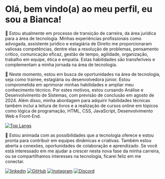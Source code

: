 # Olá, bem vindo(a) ao meu perfil, eu sou a Bianca! 

📌 Estou atualmente em processo de transição de carreira, da área jurídica para a área de tecnologia. Minhas experiências profissionais como advogada, assistente jurídico e estagiária de Direito me proporcionaram valiosas competências, dentre elas a resolução de problemas, pensamento crítico, comunicação eficaz, gestão de tempo, agilidade, organização, trabalho em equipe, ética e empatia. Estas habilidades são transferíveis e complementam a minha jornada na área de tecnologia.

📌 Neste momento, estou em busca de oportunidades na área de tecnologia, seja como trainee, estagiária ou desenvolvedora júnior. Estou comprometida em aprimorar minhas habilidades e ampliar meu conhecimento técnico. Por estes motivos, estou cursando Análise e Desenvolvimento de Sistemas, com previsão de conclusão em agosto de 2024. Além disso, minha abordagem para adquirir habilidades técnicas também inclui a leitura de livros e a realização de cursos online em tópicos como lógica de programação, HTML, CSS, JavaScript, Desenvolvimento Web e Front-End.

[![Top Langs](https://github-readme-stats.vercel.app/api/top-langs/?username=hsoaresbianca)](https://github.com/hsoaresbianca/github-readme-stats)

📌 Estou animada com as possibilidades que a tecnologia oferece e estou pronta para contribuir em equipes dinâmicas e criativas. Também estou aberta a conexões, oportunidades de colaboração e aprendizado. Se você está interessado em me ajudar a crescer nesta nova fase da minha carreira, ou se compartilhamos interesses na tecnologia, ficarei feliz em me conectar.

[![linkedin](https://img.shields.io/badge/linkedin-black?style=for-the-badge&logo=linkedin&logoColor=blue)](https://www.linkedin.com/in/hsoaresbianca/) [![GitHub](https://img.shields.io/badge/GitHub-000?style=for-the-badge&logo=github&logoColor=white)](https://github.com/hsoaresbianca) [![Instagram](https://img.shields.io/badge/Instagram-black?style=for-the-badge&logo=instagram)](https://www.instagram.com/hsoaresbianca/) [![Discord](https://img.shields.io/badge/Discord-000?style=for-the-badge&logo=discord)](https://https://discord.com/channels/@hsoaresbianca/)
